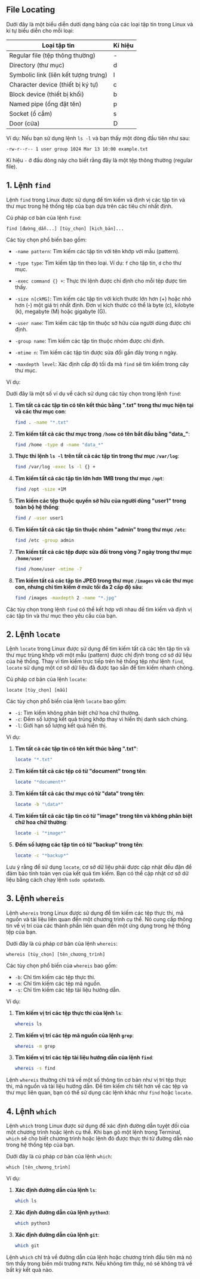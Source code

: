 ## File Locating

Dưới đây là một biểu diễn dưới dạng bảng của các loại tập tin trong Linux và kí tự biểu diễn cho mỗi loại:


| Loại tập tin                         | Kí hiệu |
|--------------------------------------|---------|
| Regular file (tệp thông thường)      | -       |
| Directory (thư mục)                  | d       |
| Symbolic link (liên kết tượng trưng) | l       |
| Character device (thiết bị ký tự)    | c       |
| Block device (thiết bị khối)         | b       |
| Named pipe (ống đặt tên)             | p       |
| Socket (ổ cắm)                       | s       |
| Door (cửa)                           | D       |


Ví dụ: Nếu bạn sử dụng lệnh `ls -l` và bạn thấy một dòng đầu tiên như sau:

```
-rw-r--r-- 1 user group 1024 Mar 13 10:00 example.txt
```

Kí hiệu `-` ở đầu dòng này cho biết rằng đây là một tệp thông thường (regular file).


<a name="1"></a>
## 1. Lệnh `find`

Lệnh `find` trong Linux được sử dụng để tìm kiếm và định vị các tập tin và thư mục trong hệ thống tệp của bạn dựa trên các tiêu chí nhất định. 

Cú pháp cơ bản của lệnh `find`:

```
find [đường_dẫn...] [tùy_chọn] [kịch_bản]...
```

Các tùy chọn phổ biến bao gồm:

- `-name pattern`: Tìm kiếm các tập tin với tên khớp với mẫu (pattern).

- `-type type`: Tìm kiếm tập tin theo loại. Ví dụ: `f` cho tập tin, `d` cho thư mục.

- `-exec command {} +`: Thực thi lệnh được chỉ định cho mỗi tệp được tìm thấy.

- `-size n[ckMG]`: Tìm kiếm các tập tin với kích thước lớn hơn (+) hoặc nhỏ hơn (-) một giá trị nhất định. Đơn vị kích thước có thể là byte (c), kilobyte (k), megabyte (M) hoặc gigabyte (G).

- `-user name`: Tìm kiếm các tập tin thuộc sở hữu của người dùng được chỉ định.

- `-group name`: Tìm kiếm các tập tin thuộc nhóm được chỉ định.

- `-mtime n`: Tìm kiếm các tập tin được sửa đổi gần đây trong n ngày.

- `-maxdepth level`: Xác định cấp độ tối đa mà `find` sẽ tìm kiếm trong cây thư mục.

Ví dụ: 

Dưới đây là một số ví dụ về cách sử dụng các tùy chọn trong lệnh `find`:

1. **Tìm tất cả các tập tin có tên kết thúc bằng ".txt" trong thư mục hiện tại và các thư mục con**:
    ```bash
    find . -name "*.txt"
    ```

2. **Tìm kiếm tất cả các thư mục trong `/home` có tên bắt đầu bằng "data_"**:
    ```bash
    find /home -type d -name "data_*"
    ```

3. **Thực thi lệnh `ls -l` trên tất cả các tập tin trong thư mục `/var/log`**:
    ```bash
    find /var/log -exec ls -l {} +
    ```

4. **Tìm kiếm tất cả các tập tin lớn hơn 1MB trong thư mục `/opt`**:
    ```bash
    find /opt -size +1M
    ```

5. **Tìm kiếm các tệp thuộc quyền sở hữu của người dùng "user1" trong toàn bộ hệ thống**:
    ```bash
    find / -user user1
    ```

6. **Tìm kiếm tất cả các tập tin thuộc nhóm "admin" trong thư mục `/etc`**:
    ```bash
    find /etc -group admin
    ```

7. **Tìm kiếm tất cả các tệp được sửa đổi trong vòng 7 ngày trong thư mục `/home/user`**:
    ```bash
    find /home/user -mtime -7
    ```

8. **Tìm kiếm tất cả các tập tin JPEG trong thư mục `/images` và các thư mục con, nhưng chỉ tìm kiếm ở mức tối đa 2 cấp độ sâu**:
    ```bash
    find /images -maxdepth 2 -name "*.jpg"
    ```

Các tùy chọn trong lệnh `find` có thể kết hợp với nhau để tìm kiếm và định vị các tập tin và thư mục theo yêu cầu của bạn.

<a name="2"></a>
## 2. Lệnh `locate`

Lệnh `locate` trong Linux được sử dụng để tìm kiếm tất cả các tên tập tin và thư mục trùng khớp với một mẫu (pattern) được chỉ định trong cơ sở dữ liệu của hệ thống. Thay vì tìm kiếm trực tiếp trên hệ thống tệp như lệnh `find`, `locate` sử dụng một cơ sở dữ liệu đã được tạo sẵn để tìm kiếm nhanh chóng.

Cú pháp cơ bản của lệnh `locate`:

```
locate [tùy_chọn] [mẫu]
```

Các tùy chọn phổ biến của lệnh `locate` bao gồm:

- `-i`: Tìm kiếm không phân biệt chữ hoa chữ thường.
- `-c`: Đếm số lượng kết quả trùng khớp thay vì hiển thị danh sách chúng.
- `-l`: Giới hạn số lượng kết quả hiển thị.

Ví dụ:

1. **Tìm tất cả các tập tin có tên kết thúc bằng ".txt"**:
    ```bash
    locate "*.txt"
    ```

2. **Tìm kiếm tất cả các tệp có từ "document" trong tên**:
    ```bash
    locate "*document*"
    ```

3. **Tìm kiếm tất cả các thư mục có từ "data" trong tên**:
    ```bash
    locate -b "\data*"
    ```

4. **Tìm kiếm tất cả các tập tin có từ "image" trong tên và không phân biệt chữ hoa chữ thường**:
    ```bash
    locate -i "*image*"
    ```

5. **Đếm số lượng các tập tin có từ "backup" trong tên**:
    ```bash
    locate -c "*backup*"
    ```

Lưu ý rằng để sử dụng `locate`, cơ sở dữ liệu phải được cập nhật đều đặn để đảm bảo tính toàn vẹn của kết quả tìm kiếm. Bạn có thể cập nhật cơ sở dữ liệu bằng cách chạy lệnh `sudo updatedb`.

<a name="3"></a>
## 3. Lệnh `whereis`

Lệnh `whereis` trong Linux được sử dụng để tìm kiếm các tệp thực thi, mã nguồn và tài liệu liên quan đến một chương trình cụ thể. Nó cung cấp thông tin về vị trí của các thành phần liên quan đến một ứng dụng trong hệ thống tệp của bạn.

Dưới đây là cú pháp cơ bản của lệnh `whereis`:

```
whereis [tùy_chọn] [tên_chương_trình]
```

Các tùy chọn phổ biến của `whereis` bao gồm:

- `-b`: Chỉ tìm kiếm các tệp thực thi.
- `-m`: Chỉ tìm kiếm các tệp mã nguồn.
- `-s`: Chỉ tìm kiếm các tệp tài liệu hướng dẫn.

Ví dụ:

1. **Tìm kiếm vị trí các tệp thực thi của lệnh `ls`**:
    ```bash
    whereis ls
    ```

2. **Tìm kiếm vị trí các tệp mã nguồn của lệnh `grep`**:
    ```bash
    whereis -m grep
    ```

3. **Tìm kiếm vị trí các tệp tài liệu hướng dẫn của lệnh `find`**:
    ```bash
    whereis -s find
    ```

Lệnh `whereis` thường chỉ trả về một số thông tin cơ bản như vị trí tệp thực thi, mã nguồn và tài liệu hướng dẫn. Để tìm kiếm chi tiết hơn về các tệp và thư mục liên quan, bạn có thể sử dụng các lệnh khác như `find` hoặc `locate`.

<a name="4"></a>
## 4. Lệnh `which`

Lệnh `which` trong Linux được sử dụng để xác định đường dẫn tuyệt đối của một chương trình hoặc lệnh cụ thể. Khi bạn gõ một lệnh trong Terminal, `which` sẽ cho biết chương trình hoặc lệnh đó được thực thi từ đường dẫn nào trong hệ thống tệp của bạn.

Dưới đây là cú pháp cơ bản của lệnh `which`:

```
which [tên_chương_trình]
```

Ví dụ:

1. **Xác định đường dẫn của lệnh `ls`**:
    ```bash
    which ls
    ```

2. **Xác định đường dẫn của lệnh `python3`**:
    ```bash
    which python3
    ```

3. **Xác định đường dẫn của lệnh `git`**:
    ```bash
    which git
    ```

Lệnh `which` chỉ trả về đường dẫn của lệnh hoặc chương trình đầu tiên mà nó tìm thấy trong biến môi trường `PATH`. Nếu không tìm thấy, nó sẽ không trả về bất kỳ kết quả nào.